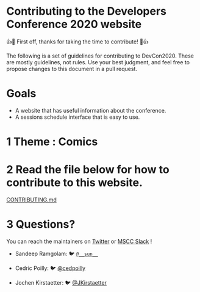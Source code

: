 # Contributing to the Developers Conference 2020 website

👍🎉 First off, thanks for taking the time to contribute! 🎉👍

The following is a set of guidelines for contributing to DevCon2020. These are mostly guidelines, not rules. 
Use your best judgment, and feel free to propose changes to this document in a pull request.

# Goals

- A website that has useful information about the conference.
- A sessions schedule interface that is easy to use.

# 1 Theme : Comics

# 2 Read the file below for how to contribute to this website.

[CONTRIBUTING.md](CONTRIBUTING.md)

# 3 Questions?

You can reach the maintainers on [Twitter](https://twitter.com/MSCraftsman) or [MSCC Slack](https://msccmu.slack.com/) !

- Sandeep Ramgolam: 🐦 [`@__sun__`](https://twitter.com/__sun__)

- Cedric Poilly: 🐦 [@cedpoilly](https://twitter.com/cedpoilly)

- Jochen Kirstaetter: 🐦 [@JKirstaetter](https://twitter.com/JKirstaetter)
